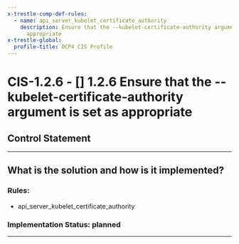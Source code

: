 ```yaml
---
x-trestle-comp-def-rules:
  - name: api_server_kubelet_certificate_authority
    description: Ensure that the --kubelet-certificate-authority argument is set as
      appropriate
x-trestle-global:
  profile-title: OCP4 CIS Profile
---
```


# CIS-1.2.6 - \[\] 1.2.6 Ensure that the --kubelet-certificate-authority argument is set as appropriate

## Control Statement

______________________________________________________________________

## What is the solution and how is it implemented?

<!-- For implementation status enter one of: implemented, partial, planned, alternative, not-applicable -->

<!-- Note that the list of rules under ### Rules: is read-only and changes will not be captured after assembly to JSON -->

### Rules:

  - api_server_kubelet_certificate_authority

### Implementation Status: planned

______________________________________________________________________
